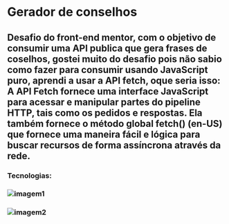 # Gerador de conselhos

## Desafio do front-end mentor, com o objetivo de consumir uma API publica que gera frases de coselhos, gostei muito do desafio pois não sabio como fazer para consumir usando JavaScript puro, aprendi a usar a API fetch, oque seria isso: A API Fetch fornece uma interface JavaScript para acessar e manipular partes do pipeline HTTP, tais como os pedidos e respostas. Ela também fornece o método global fetch() (en-US) que fornece uma maneira fácil e lógica para buscar recursos de forma assíncrona através da rede. 

### Tecnologias:

### ![imagem1](https://github.com/Douglaslima93/Gerador-de-conselhos/assets/121909515/246212b3-fcb7-4eb4-803f-4c86cc8bd391)
### ![imagem2](https://github.com/Douglaslima93/Gerador-de-conselhos/assets/121909515/1fd2f590-331f-4eaf-89c7-6e93c74a6a31)

